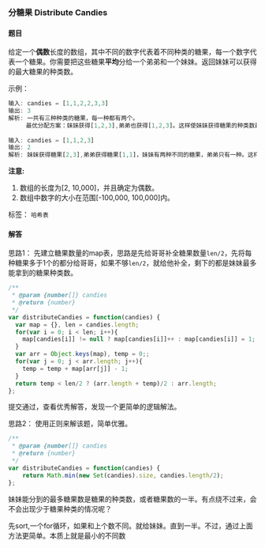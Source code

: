 ### 分糖果 Distribute Candies 

#### 题目

给定一个**偶数**长度的数组，其中不同的数字代表着不同种类的糖果，每一个数字代表一个糖果。你需要把这些糖果**平均**分给一个弟弟和一个妹妹。返回妹妹可以获得的最大糖果的种类数。 

示例：

```javascript
输入: candies = [1,1,2,2,3,3]
输出: 3
解析: 一共有三种种类的糖果，每一种都有两个。
     最优分配方案：妹妹获得[1,2,3],弟弟也获得[1,2,3]。这样使妹妹获得糖果的种类数最多。
     
输入: candies = [1,1,2,3]
输出: 2
解析: 妹妹获得糖果[2,3],弟弟获得糖果[1,1]，妹妹有两种不同的糖果，弟弟只有一种。这样使得妹妹可以获得的糖果种类数最多。
```

**注意:**

1. 数组的长度为[2, 10,000]，并且确定为偶数。
2. 数组中数字的大小在范围[-100,000, 100,000]内。

标签： `哈希表`

#### 解答

思路1： 先建立糖果数量的map表，思路是先给哥哥补全糖果数量`len/2`，先将每种糖果多于1个的都分给哥哥，如果不够`len/2`，就给他补全，剩下的都是妹妹最多能拿到的糖果种类数。

```javascript
/**
 * @param {number[]} candies
 * @return {number}
 */
var distributeCandies = function(candies) {
  var map = {}, len = candies.length;
  for(var i = 0; i < len; i++){
    map[candies[i]] != null ? map[candies[i]]++ : map[candies[i]] = 1;
  }
  var arr = Object.keys(map), temp = 0;;
  for(var j = 0; j < arr.length; j++){
    temp = temp + map[arr[j]] - 1;
  }
  return temp < len/2 ? (arr.length + temp)/2 : arr.length; 
};
```

提交通过，查看优秀解答，发现一个更简单的逻辑解法。

思路2： 使用正则来解该题，简单优雅。

```javascript
/**
 * @param {number[]} candies
 * @return {number}
 */
var distributeCandies = function(candies) {
    return Math.min(new Set(candies).size, candies.length/2);
};
```

妹妹能分到的最多糖果数是糖果的种类数，或者糖果数的一半。有点绕不过来，会不会出现少于糖果种类的情况呢？



先sort,一个for循环，如果和上个数不同。就给妹妹。直到一半。不过，通过上面方法更简单。本质上就是最小的不同数

